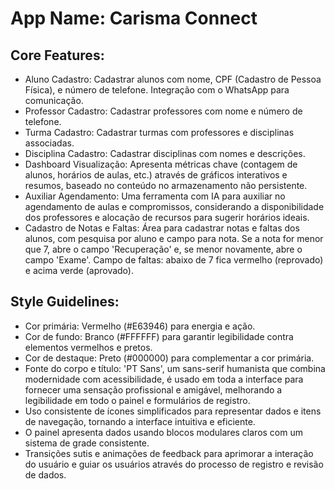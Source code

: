 # **App Name**: Carisma Connect

## Core Features:

- Aluno Cadastro: Cadastrar alunos com nome, CPF (Cadastro de Pessoa Física), e número de telefone. Integração com o WhatsApp para comunicação.
- Professor Cadastro: Cadastrar professores com nome e número de telefone.
- Turma Cadastro: Cadastrar turmas com professores e disciplinas associadas.
- Disciplina Cadastro: Cadastrar disciplinas com nomes e descrições.
- Dashboard Visualização: Apresenta métricas chave (contagem de alunos, horários de aulas, etc.) através de gráficos interativos e resumos, baseado no conteúdo no armazenamento não persistente.
- Auxiliar Agendamento: Uma ferramenta com IA para auxiliar no agendamento de aulas e compromissos, considerando a disponibilidade dos professores e alocação de recursos para sugerir horários ideais.
- Cadastro de Notas e Faltas: Área para cadastrar notas e faltas dos alunos, com pesquisa por aluno e campo para nota. Se a nota for menor que 7, abre o campo 'Recuperação' e, se menor novamente, abre o campo 'Exame'. Campo de faltas: abaixo de 7 fica vermelho (reprovado) e acima verde (aprovado).

## Style Guidelines:

- Cor primária: Vermelho (#E63946) para energia e ação.
- Cor de fundo: Branco (#FFFFFF) para garantir legibilidade contra elementos vermelhos e pretos.
- Cor de destaque: Preto (#000000) para complementar a cor primária.
- Fonte do corpo e título: 'PT Sans', um sans-serif humanista que combina modernidade com acessibilidade, é usado em toda a interface para fornecer uma sensação profissional e amigável, melhorando a legibilidade em todo o painel e formulários de registro.
- Uso consistente de ícones simplificados para representar dados e itens de navegação, tornando a interface intuitiva e eficiente.
- O painel apresenta dados usando blocos modulares claros com um sistema de grade consistente.
- Transições sutis e animações de feedback para aprimorar a interação do usuário e guiar os usuários através do processo de registro e revisão de dados.